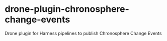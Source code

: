 # drone-plugin-chronosphere-change-events
Drone plugin for Harness pipelines to publish Chronosphere Change Events
